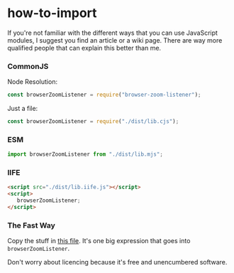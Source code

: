 # how-to-import

If you're not familiar with the different ways that you can use JavaScript
modules, I suggest you find an article or a wiki page. There are way more
qualified people that can explain this better than me.

### CommonJS

Node Resolution:

```js
const browserZoomListener = require("browser-zoom-listener");
```

Just a file:

```js
const browserZoomListener = require("./dist/lib.cjs");
```

### ESM

```ts
import browserZoomListener from "./dist/lib.mjs";
```

### IIFE

```html
<script src="./dist/lib.iife.js"></script>
<script>
   browserZoomListener;
</script>
```

### The Fast Way

Copy the stuff in [this file](dist/lib.iife.js).
It's one big expression that goes into `browserZoomListener`.

Don't worry about licencing because it's free and unencumbered software.
